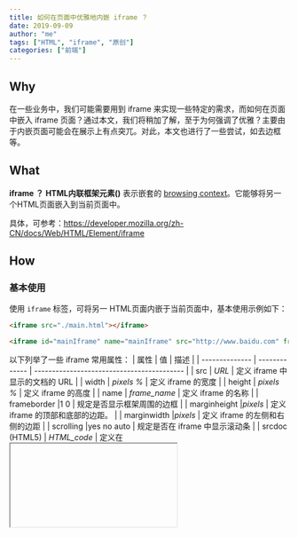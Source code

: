 ```yaml
---
title: 如何在页面中优雅地内嵌 iframe ？
date: 2019-09-09
author: "me"
tags: ["HTML", "iframe", "原创"]
categories: ["前端"]
---
```


## Why

在一些业务中，我们可能需要用到 iframe 来实现一些特定的需求，而如何在页面中嵌入 iframe 页面？通过本文，我们将稍加了解，至于为何强调了优雅？主要由于内嵌页面可能会在展示上有点突兀。对此，本文也进行了一些尝试，如去边框等。

## What

**iframe ？** **HTML内联框架元素()** 表示嵌套的 [browsing context](https://developer.mozilla.org/en-US/docs/Glossary/browsing_context)。它能够将另一个HTML页面嵌入到当前页面中。

具体，可参考：https://developer.mozilla.org/zh-CN/docs/Web/HTML/Element/iframe

## How

### 基本使用

使用 `iframe` 标签，可将另一 HTML页面内嵌于当前页面中，基本使用示例如下：

```html
<iframe src="./main.html"></iframe>

<iframe id="mainIframe" name="mainIframe" src="http://www.baidu.com" frameborder="0" scrolling="auto" ></iframe>
```

以下列举了一些 iframe 常用属性：
| 属性 | 值 | 描述 |
| -------------- | ------------- | ------------------------------------------ |
| src | *URL* | 定义 iframe 中显示的文档的 URL |
| width | *pixels* *%* | 定义 iframe 的宽度 |
| height | *pixels* *%* | 定义 iframe 的高度 |
| name | *frame_name* | 定义 iframe 的名称 |
| frameborder |1 0 | 规定是否显示框架周围的边框 |
| marginheight |*pixels* | 定义 iframe 的顶部和底部的边距。 |
| marginwidth |*pixels* | 定义 iframe 的左侧和右侧的边距 |
| scrolling |yes no auto | 规定是否在 iframe 中显示滚动条 |
| srcdoc (HTML5) | *HTML_code* | 定义在 <iframe> 中显示的页面的 HTML 内容。 |
| sandbox (HTML5) | "" allow-form sallow-same-origin allow-scripts allow-top-navigation | 启用一系列对 <iframe> 中内容的额外限制 |

### 显示处理

通常我们需要对内嵌的 iframe 页面做一些样式上的调整，如下例：

![iframe_ex1](http://image.ftopia.cn/blog/iframe_ex1.png)

借用 [w3school](https://www.w3school.com.cn/tiy/t.asp?f=html_iframe) 代码沙箱，我们尝试内嵌 wap.baidu 页面，调整了了高度、宽度，并将边框去除

![iframe_ex3](http://image.ftopia.cn/blog/iframe_ex3.png)

处理过后，基本上和我们的页面融为一体了，如果不查看 html 源码，并不会注意到是通过 iframe 内嵌的。

### 其他问题

#### 跨域

iframe 间可能存在跨域问题，如何实现 iframe 间通信以及一些相关问题？

这个问题与本文主要讨论的有点偏离，可参考 [iframe跨域的几种常用方法](https://juejin.im/post/5cc4fc445188252e83434c32) 加以了解。

### 参考

更多 iframe 相关内容，可参考：

- [iframe 有什么好处，有什么坏处 ... From 知乎](https://www.zhihu.com/question/20653055)
- [iframe,我们来谈一谈 From 掘金](https://segmentfault.com/a/1190000004502619)


